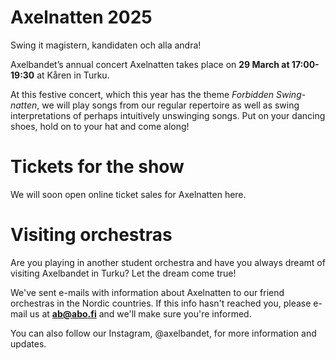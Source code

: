 # Axelnatten 2025

Swing it magistern, kandidaten och alla andra!

Axelbandet’s annual concert Axelnatten takes place on **29 March at 17:00-19:30** at Kåren in Turku.

At this festive concert, which this year has the theme *Forbidden Swing-natten*, we will play songs from our regular repertoire as well as swing interpretations of perhaps intuitively unswinging songs. Put on your dancing shoes, hold on to your hat and come along!

# Tickets for the show

We will soon open online ticket sales for Axelnatten here.

# Visiting orchestras

Are you playing in another student orchestra and have you always dreamt of visiting Axelbandet in Turku? Let the dream come true!

We've sent e-mails with information about Axelnatten to our friend orchestras in the Nordic countries. If this info hasn't reached you, please e-mail us at **ab@abo.fi** and we'll make sure you're informed.

You can also follow our Instagram, @axelbandet, for more information and updates.
